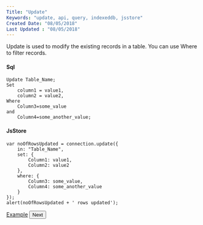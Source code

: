 ```yaml
---
Title: "Update"
Keywords: "update, api, query, indexeddb, jsstore"
Created Date: "08/05/2018"
Last Updated : "08/05/2018"
---
```


Update is used to modify the existing records in a table. You can use Where to filter records.

#### Sql

```
Update Table_Name;
Set
    column1 = value1,
    column2 = value2,
Where
    Column3=some_value
and
    Column4=some_another_value;
```

#### JsStore

```
var noOfRowsUpdated = connection.update({ 
  	in: "Table_Name",
    set: {
        Column1: value1,
        Column2: value2
    },
    where: {
        Column3: some_value,
        Column4: some_another_value
    }
});
alert(noOfRowsUpdated + ' rows updated');
```

<p class="margin-top-40px center-align">
    <a class="btn info" target="_blank" href="https://ujjwalguptaofficial.github.io/idbstudio/?db=Demo&query=update(%7B%0A%20%20%20%20in%3A%20%22Customers%22%2C%0A%20%20%20%20set%3A%20%7B%0A%20%20%20%20%20%20%20%20contactName%3A%20'Ujjwal'%2C%0A%20%20%20%20%20%20%20%20city%3A%20'Bhubaneswar'%0A%20%20%20%20%7D%2C%0A%20%20%20%20where%3A%20%7B%0A%20%20%20%20%20%20%20%20customerId%3A%205%0A%20%20%20%20%7D%0A%7D)%3B%0A">Example</a>
    <button class="btn info btnNext">Next</button>
</p>
